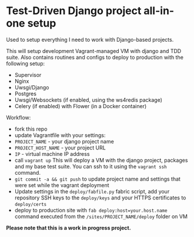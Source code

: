 # Test-Driven Django project all-in-one setup

Used to setup everything I need to work with Django-based projects.

This will setup development Vagrant-managed VM with django and TDD suite. Also contains routines and configs to deploy to production with the following setup:
- Supervisor
- Nginx
- Uwsgi/Django
- Postgres
- Uwsgi/Websockets (if enabled, using the ws4redis package)
- Celery (if enabled) with Flower (in a Docker container)

Workflow:
- fork this repo
- update Vagrantfile with your settings:
 - `PROJECT_NAME` - your django project name
 - `PROJECT_HOST_NAME` - your project URL
 - `IP` - virtual machine IP address
- call `vagrant up`
This will deploy a VM with the django project, packages and my base test suite. You can ssh to it using the `vagrant ssh` command.
- `git commit -a && git push` to update project name and settings that were set while the vagrant deployment
- Update settings in the `deploy/fabfile.py` fabric script, add your repository SSH keys to the `deploy/keys` and your HTTPS certificates to `deploy/certs`
- deploy to production site with `fab deploy:host=your.host.name` command executed from the `/sites/PROJECT_NAME/deploy` folder on VM

**Please note that this is a work in progress project.**
